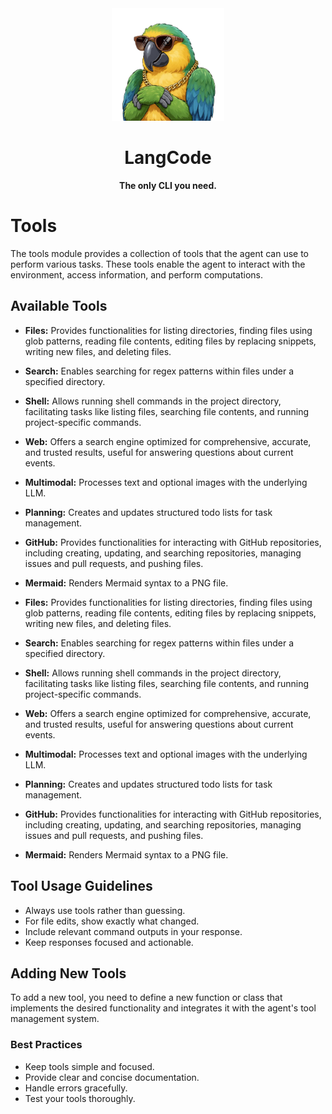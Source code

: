 <div align="center">
  <img src="../assets/logo.png" alt="LangCode Logo" width="180" />
  <h1><b>LangCode</b></h1>
  <p><b>The only CLI you need.</b></p>
</div>

# Tools

The tools module provides a collection of tools that the agent can use to perform various tasks. These tools enable the agent to interact with the environment, access information, and perform computations.

## Available Tools

- **Files:** Provides functionalities for listing directories, finding files using glob patterns, reading file contents, editing files by replacing snippets, writing new files, and deleting files.
- **Search:** Enables searching for regex patterns within files under a specified directory.
- **Shell:** Allows running shell commands in the project directory, facilitating tasks like listing files, searching file contents, and running project-specific commands.
- **Web:** Offers a search engine optimized for comprehensive, accurate, and trusted results, useful for answering questions about current events.
- **Multimodal:** Processes text and optional images with the underlying LLM.
- **Planning:** Creates and updates structured todo lists for task management.
- **GitHub:** Provides functionalities for interacting with GitHub repositories, including creating, updating, and searching repositories, managing issues and pull requests, and pushing files.
- **Mermaid:** Renders Mermaid syntax to a PNG file.

- **Files:** Provides functionalities for listing directories, finding files using glob patterns, reading file contents, editing files by replacing snippets, writing new files, and deleting files.
- **Search:** Enables searching for regex patterns within files under a specified directory.
- **Shell:** Allows running shell commands in the project directory, facilitating tasks like listing files, searching file contents, and running project-specific commands.
- **Web:** Offers a search engine optimized for comprehensive, accurate, and trusted results, useful for answering questions about current events.
- **Multimodal:** Processes text and optional images with the underlying LLM.
- **Planning:** Creates and updates structured todo lists for task management.
- **GitHub:** Provides functionalities for interacting with GitHub repositories, including creating, updating, and searching repositories, managing issues and pull requests, and pushing files.
- **Mermaid:** Renders Mermaid syntax to a PNG file.

## Tool Usage Guidelines

- Always use tools rather than guessing.
- For file edits, show exactly what changed.
- Include relevant command outputs in your response.
- Keep responses focused and actionable.

## Adding New Tools

To add a new tool, you need to define a new function or class that implements the desired functionality and integrates it with the agent's tool management system.

### Best Practices

- Keep tools simple and focused.
- Provide clear and concise documentation.
- Handle errors gracefully.
- Test your tools thoroughly.
